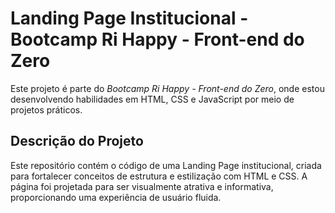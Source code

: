 # Landing Page Institucional - Bootcamp Ri Happy - Front-end do Zero

Este projeto é parte do *Bootcamp Ri Happy - Front-end do Zero*, onde estou desenvolvendo habilidades em HTML, CSS e JavaScript por meio de projetos práticos.

## Descrição do Projeto

Este repositório contém o código de uma Landing Page institucional, criada para fortalecer conceitos de estrutura e estilização com HTML e CSS. A página foi projetada para ser visualmente atrativa e informativa, proporcionando uma experiência de usuário fluida.

